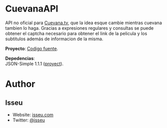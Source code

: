 CuevanaAPI
==========

API no oficial para [Cuevana.tv], que la idea esque cambie mientras cuevana tambien lo haga. Gracias a expresiones regulares y consultas se puede obtener el captcha necesario para obtener el link de la pelicula y los subtitulos además de informacion de la misma. 


**Proyecto**: [Codigo fuente][Source Code].

**Depedencias**:  
JSON-Simple 1.1.1 ([proyect][json]).

# Author

## Isseu 
* Website: [isseu.com]  
* Twitter: [@isseu]  
  
[Cuevana.tv]: http://www.cuevana.tv
[Source Code]: https://github.com/isseu/cuevanaapi
[JSON]: http://code.google.com/p/json-simple/ 
[isseu.com]: http://www.isseu.com
[@isseu]: http://twitter.com/isseu